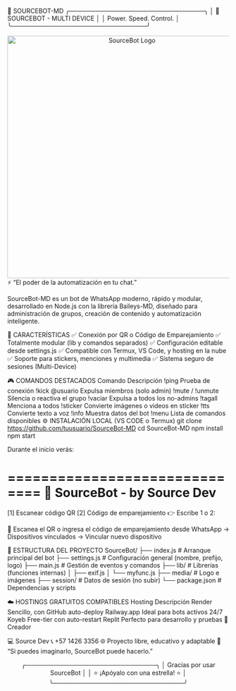 🌌 SOURCEBOT-MD
╭───────────────────────────────╮
│ 🤖  SOURCEBOT - MULTI DEVICE │
│      Power. Speed. Control.   │
╰───────────────────────────────╯

<div align="center"> <img src="https://i.ibb.co/vPSsZyy/sourcebot-banner.png" width="550" alt="SourceBot Logo"> </div>
⚡ “El poder de la automatización en tu chat.”

SourceBot-MD es un bot de WhatsApp moderno, rápido y modular, desarrollado en Node.js con la librería Baileys-MD, diseñado para administración de grupos, creación de contenido y automatización inteligente.

🧠 CARACTERÍSTICAS
✅ Conexión por QR o Código de Emparejamiento
✅ Totalmente modular (lib y comandos separados)
✅ Configuración editable desde settings.js
✅ Compatible con Termux, VS Code, y hosting en la nube
✅ Soporte para stickers, menciones y multimedia
✅ Sistema seguro de sesiones (Multi-Device)

🎮 COMANDOS DESTACADOS
Comando	Descripción
!ping	Prueba de conexión
!kick @usuario	Expulsa miembros (solo admin)
!mute / !unmute	Silencia o reactiva el grupo
!vaciar	Expulsa a todos los no-admins
!tagall	Menciona a todos
!sticker	Convierte imágenes o videos en sticker
!tts <texto>	Convierte texto a voz
!info	Muestra datos del bot
!menu	Lista de comandos disponibles
⚙️ INSTALACIÓN LOCAL (VS CODE o Termux)
git clone https://github.com/tuusuario/SourceBot-MD
cd SourceBot-MD
npm install
npm start


Durante el inicio verás:

==============================
🤖 SourceBot - by Source Dev
==============================
[1] Escanear código QR
[2] Código de emparejamiento
👉 Escribe 1 o 2:


📱 Escanea el QR o ingresa el código de emparejamiento desde
WhatsApp → Dispositivos vinculados → Vincular nuevo dispositivo

📂 ESTRUCTURA DEL PROYECTO
SourceBot/
├── index.js           # Arranque principal del bot
├── settings.js        # Configuración general (nombre, prefijo, logo)
├── main.js            # Gestión de eventos y comandos
├── lib/               # Librerías (funciones internas)
│   ├── exif.js
│   └── myfunc.js
├── media/             # Logo e imágenes
├── session/           # Datos de sesión (no subir)
└── package.json       # Dependencias y scripts

☁️ HOSTINGS GRATUITOS COMPATIBLES
Hosting	Descripción
Render	Sencillo, con GitHub auto-deploy
Railway.app	Ideal para bots activos 24/7
Koyeb	Free-tier con auto-restart
Replit	Perfecto para desarrollo y pruebas
👤 Creador

💻 Source Dev
📞 +57 1426 3356
🌐 Proyecto libre, educativo y adaptable
🧩 “Si puedes imaginarlo, SourceBot puede hacerlo.”

<div align="center">
╭──────────────────────────────╮
│   Gracias por usar SourceBot │
│   ⭐ ¡Apóyalo con una estrella! ⭐ │
╰──────────────────────────────╯

</div>
